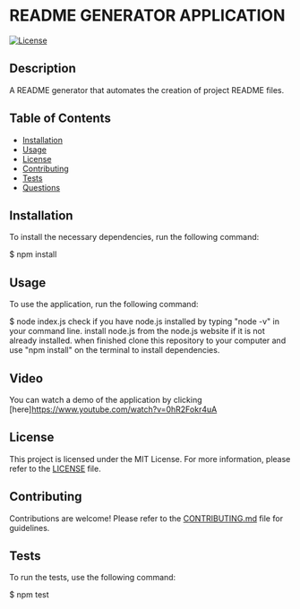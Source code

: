 # README GENERATOR APPLICATION

[![License](https://img.shields.io/badge/license-MIT-blue.svg)](https://opensource.org/licenses/MIT)

## Description

A README generator that automates the creation of project README files.

## Table of Contents

- [Installation](#installation)
- [Usage](#usage)
- [License](#license)
- [Contributing](#contributing)
- [Tests](#tests)
- [Questions](#questions)

## Installation

To install the necessary dependencies, run the following command:

$ npm install


## Usage

To use the application, run the following command:

$ node index.js
 check if you have node.js installed by typing "node -v" in your command line. install node.js from the node.js website if it is not already installed. when finished clone this repository to your computer and use "npm install" on the terminal to install dependencies.

## Video

You can watch a demo of the application by clicking [here]https://www.youtube.com/watch?v=0hR2Fokr4uA

## License

This project is licensed under the MIT License. For more information, please refer to the [LICENSE](LICENSE) file.

## Contributing

Contributions are welcome! Please refer to the [CONTRIBUTING.md](CONTRIBUTING.md) file for guidelines.

## Tests

To run the tests, use the following command:

$ npm test

